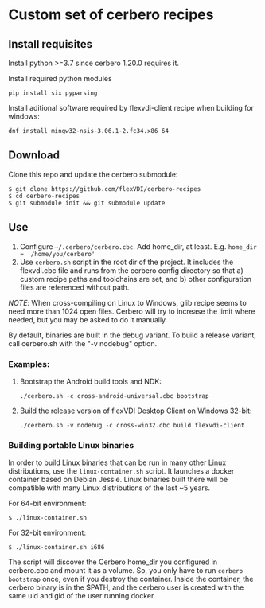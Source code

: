 # Custom set of cerbero recipes

## Install requisites

Install python >=3.7 since cerbero 1.20.0 requires it.

Install required python modules

    pip install six pyparsing

Install aditional software required by flexvdi-client recipe when building for windows:

    dnf install mingw32-nsis-3.06.1-2.fc34.x86_64

## Download

Clone this repo and update the cerbero submodule:

    $ git clone https://github.com/flexVDI/cerbero-recipes
    $ cd cerbero-recipes
    $ git submodule init && git submodule update

## Use

1. Configure `~/.cerbero/cerbero.cbc`. Add home_dir, at least. E.g. `home_dir = '/home/you/cerbero'`
2. Use `cerbero.sh` script in the root dir of the project. It includes the flexvdi.cbc file and runs from the cerbero config directory so that a) custom recipe paths and toolchains are set, and b) other configuration files are referenced without path.

_NOTE_: When cross-compiling on Linux to Windows, glib recipe seems to need more than 1024 open files.
Cerbero will try to increase the limit where needed, but you may be asked to do it manually.

By default, binaries are built in the debug variant. To build a release variant, call cerbero.sh with the "-v nodebug" option.

### Examples:

1. Bootstrap the Android build tools and NDK:
   
       ./cerbero.sh -c cross-android-universal.cbc bootstrap

2. Build the release version of flexVDI Desktop Client on Windows 32-bit:

       ./cerbero.sh -v nodebug -c cross-win32.cbc build flexvdi-client

### Building portable Linux binaries

In order to build Linux binaries that can be run in many other Linux distributions, use the `linux-container.sh` script.
It launches a docker container based on Debian Jessie.
Linux binaries built there will be compatible with many Linux distributions of the last ~5 years.

For 64-bit environment:

    $ ./linux-container.sh

For 32-bit environment:

    $ ./linux-container.sh i686

The script will discover the Cerbero home_dir you configured in cerbero.cbc and mount it as a volume.
So, you only have to run `cerbero bootstrap` once, even if you destroy the container.
Inside the container, the cerbero binary is in the $PATH, and the cerbero user is created with the same uid and gid of the user running docker.
